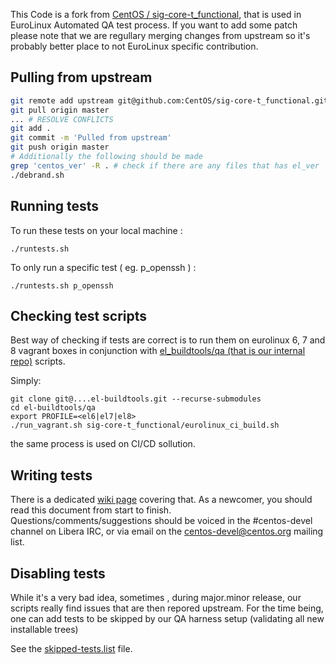 This Code is a fork from [CentOS /
sig-core-t_functional](https://github.com/CentOS/sig-core-t_functional), that
is used in EuroLinux Automated QA test process. If you want to add some patch
please note that we are regullary merging changes from upstream so it's
probably better place to not EuroLinux specific contribution.

## Pulling from upstream
```bash
git remote add upstream git@github.com:CentOS/sig-core-t_functional.git
git pull origin master
... # RESOLVE CONFLICTS
git add .
git commit -m 'Pulled from upstream'
git push origin master
# Additionally the following should be made
grep 'centos_ver' -R . # check if there are any files that has el_ver
./debrand.sh
```
## Running tests

To run these tests on your local machine :
```
./runtests.sh
```

To only run a specific test ( eg. p_openssh ) :

```
./runtests.sh p_openssh
```

## Checking test scripts

Best way of checking if tests are correct is to run them on eurolinux 6, 7 and 8 vagrant boxes in conjunction with [el_buildtools/qa (that is our internal repo)](https://bit.ly/3DICLBY) scripts.

Simply:
```
git clone git@....el-buildtools.git --recurse-submodules
cd el-buildtools/qa
export PROFILE=<el6|el7|el8>
./run_vagrant.sh sig-core-t_functional/eurolinux_ci_build.sh
```
the same process is used on CI/CD sollution.

## Writing tests

There is a dedicated [wiki page](http://wiki.centos.org/QaWiki/AutomatedTests/WritingTests/t_functional)
covering that. As a newcomer, you should read this document from start to
finish.  
Questions/comments/suggestions should be voiced in the #centos-devel channel on Libera IRC, or via email on the centos-devel@centos.org mailing list.

## Disabling tests

While it's a very bad idea, sometimes , during major.minor release, our scripts
really find issues that are then repored upstream.  For the time being, one can
add tests to be skipped by our QA harness setup (validating all new installable
trees)

See the [skipped-tests.list](skipped-tests.list) file.
